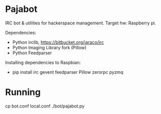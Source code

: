 Pajabot
=======

IRC bot &amp; utilities for hackerspace management. Target hw: Raspberry pi.

Dependencies:
* Python irclib, https://bitbucket.org/jaraco/irc
* Python Imaging Library fork (Pillow)
* Python Feedparser

Installing dependencies to Raspbian:

* pip install irc gevent feedparser Pillow zerorpc pyzmq

Running
=======

cp bot.conf local.conf
./bot/pajabot.py

